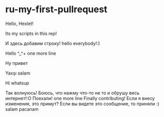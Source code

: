 # ru-my-first-pullrequest

Hello, Hexlet!

Its my scripts in this rep!

И здесь добавим строку!
hello everybody!:)

Hello ^_^+ one more line

Ну привет

Yaxşı salam

Hi whatsup

Так волнуюсь! Боюсь, что нажму что-то не то и обрушу весь интернет!:О
Поехали!
one more line
Finally contributing!
Если я внесу изменения, это примут? Если вы видете это сообщение, то приняли :)
salam pacanam
